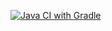 [![Java CI with Gradle](https://github.com/AleksandrChernilevskiy/REST-API/actions/workflows/grandle.yml/badge.svg)](https://github.com/AleksandrChernilevskiy/REST-API/actions/workflows/grandle.yml)